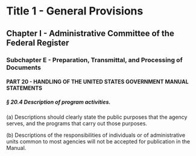 
# Title 1 - General Provisions
## Chapter I - Administrative Committee of the Federal Register
### Subchapter E - Preparation, Transmittal, and Processing of Documents
#### PART 20 - HANDLING OF THE UNITED STATES GOVERNMENT MANUAL STATEMENTS
##### § 20.4 Description of program activities.

(a) Descriptions should clearly state the public purposes that the agency serves, and the programs that carry out those purposes.

(b) Descriptions of the responsibilities of individuals or of administrative units common to most agencies will not be accepted for publication in the Manual.
